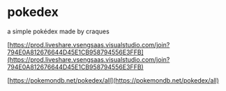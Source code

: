 # pokedex

a simple pokédex made by craques

[https://prod.liveshare.vsengsaas.visualstudio.com/join?794E0A812676644D45E1CB958794556E3FFB](https://prod.liveshare.vsengsaas.visualstudio.com/join?794E0A812676644D45E1CB958794556E3FFB)

[https://pokemondb.net/pokedex/all](https://pokemondb.net/pokedex/all)
